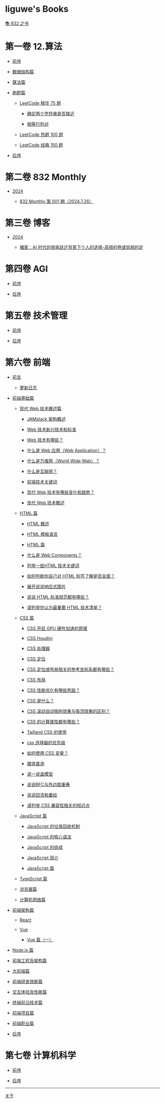 # liguwe's Books

[📚 832 之书](post/8662e1ce-a25e-54f1-aece-1e4b0ef95f05.md)


# 第一卷 12.算法


  - [前序]()

  - [数据结构篇]()

  - [算法篇]()

  - [刷题篇]()


    - [LeetCode 精华 75 题](post/d3dbdf4d-ae11-57f2-ac58-881eed9dac00.md)


      - [确定两个字符串是否接近](post/4f8ca203-c9f4-5786-a252-ab7b21322dd2.md)

      - [相等行列对](post/51459e17-3f20-5be8-9ffa-2ba8edcc9c80.md)

    - [LeetCode 热题 100 题]()

    - [LeetCode 经典 150 题]()

  - [后序]()

# 第二卷 832 Monthly


  - [2024](post/3d60a6b2-3a4e-54c8-a9cb-4cdefae8e84b.md)


    - [832 Monthly 第 001 期（2024.7.26）](post/8fd7ad03-4bde-5a56-be83-62987f343687.md)

# 第三卷 博客


  - [2024](post/86bf1e52-4c6b-5b87-ba7b-d45b86ba44aa.md)


    - [播客：AI 时代的频率跃迁背景下个人的选择-高频的卷或低频的定](post/65bfd417-8148-5f26-b73e-0df370d382bc.md)

# 第四卷 AGI


  - [前序](post/1e67e248-c362-5432-a1cb-72cbd86551f9.md)

  - [后序](post/71d818da-868a-5937-a754-37cf4198884b.md)

# 第五卷 技术管理


  - [前序]()

  - [后序]()

# 第六卷 前端


  - [前言](post/07e40f43-4847-5b2a-a6d5-abbe2ceeb66e.md)


    - [更新日志](post/4b7563b3-41e3-575c-976b-0a163565cfc6.md)

  - [前端基础篇](post/dada117f-dec5-5ae5-a6b8-cca4f1798121.md)


    - [现代 Web 技术概述篇](post/c2a8d70f-5f38-5c92-9fb0-981dd260f101.md)


      - [JAMstack 架构概述](post/d99a0bd0-4db2-5854-868a-86294bfc7f39.md)

      - [Web 技术新兴技术和标准](post/dbd3e562-3a50-5d3e-9a05-4b486bad7249.md)

      - [Web 技术有哪些？](post/8a803f31-d8f1-5f6e-ae96-10b6f85d4389.md)

      - [什么是 Web 应用（Web Application）？](post/c004b042-2608-54a2-bd26-d320c62b79a7.md)

      - [什么是万维网（World Wide Web）？](post/4e7126a8-d496-5137-9573-e032ea7f565e.md)

      - [什么是互联网？](post/8f7e3747-c70f-557e-a75f-e01b7b2d64a5.md)

      - [前端技术关键词](post/084ff4db-f136-5d12-9011-ba6026f39a78.md)

      - [现代 Web 技术有哪些变化和趋势？](post/906053ca-0522-583e-9f1b-2a4e585ef61a.md)

      - [现代 Web 技术概述](post/defc0053-3d5a-52f1-b6b5-250d8f120254.md)

    - [HTML 篇](post/872e17e3-7c79-59d6-bb02-4f96856af585.md)


      - [HTML 概述](post/fb936f28-738b-54e1-9422-e086c31894be.md)

      - [HTML 模板语言](post/249dbe95-9593-5262-90c5-9be14f3f033b.md)

      - [HTML 篇](post/4ba0969f-6dfd-541e-96a9-bd3f99d0d3b8.md)

      - [什么是 Web Components？](post/1bd1c89f-1699-5ee7-99bd-66af0872389b.md)

      - [列举一些HTML 技术关键词](post/c551641f-abb4-5c26-85eb-ffeb6077ccaf.md)

      - [如何判断你自己对 HTML 标签了解是否全面？](post/bd5d9146-d003-53f9-86ab-9cc3c59a18da.md)

      - [展开说说响应式图片](post/5b6dc4d6-b983-5c06-81c2-2a18c640c52b.md)

      - [说说 HTML 标准规范都有哪些？](post/bfa2eb53-6ae3-505e-a378-68a4b52afffd.md)

      - [请列举你认为最重要 HTML 技术清单？](post/9c897547-9e47-55d2-bdd6-a69375dfb806.md)

    - [CSS 篇](post/55663541-ce62-5ad5-adbd-6caa0198052b.md)


      - [CSS  开启 GPU 硬件加速的原理](post/6c707e3e-6472-51f7-b932-7e2738c7f864.md)

      - [CSS Houdini](post/f9c8173d-f99e-5085-a1aa-38cc6e5bd777.md)

      - [CSS 处理器](post/cfe6a2d9-8851-5640-8266-96c919b5460f.md)

      - [CSS 定位](post/90466713-3dc6-5a51-bb50-7a697717eea0.md)

      - [CSS 定位或布局相关的参考坐标系都有哪些？](post/b0f6276f-885d-5ff7-a7ca-28be40077da7.md)

      - [CSS 布局](post/9bbe9179-584b-5666-96be-a63b54d7179f.md)

      - [CSS 性能优化有哪些思路？](post/7ad95026-3bba-5a9e-af80-22abcfde8d21.md)

      - [CSS 是什么？](post/a0630d45-bc24-5e8e-9f0d-c4785ac0b839.md)

      - [CSS 滚动自动吸附效果与吸顶效果的区别？](post/94853b14-99cd-56d0-8057-80b5e568eae1.md)

      - [CSS 的计算属性都有哪些？](post/a6a1a783-54cc-550c-ae87-5a829fad5517.md)

      - [Tailland CSS 的使用](post/272aaa64-3e95-5493-bc70-005698885de7.md)

      - [css 选择器的优先级](post/7f61e0fd-d322-5cf5-8695-72e444abbf3d.md)

      - [如何使用 CSS 变量？](post/4e0a22fa-4d76-577b-b6ed-8de0f6a6cebf.md)

      - [媒体查询](post/2bc5c9ed-174f-562f-9c68-2ddc588d61cd.md)

      - [说一说盒模型](post/8a4d0204-026a-5aaa-b8b1-a5aeb46d8c02.md)

      - [说说BFC与外边距重叠](post/6a381d17-da2f-5a2d-8645-285d1d1838f5.md)

      - [说说回流和重绘](post/58ca2b0b-10bd-53fa-a836-504ec643b2e8.md)

      - [请列举 CSS 兼容性相关的知识点](post/40533495-e10c-5043-a951-67cbde6c11ef.md)

    - [JavaScript 篇](post/bd4811c6-285b-56db-b3c4-19022b8bc7e4.md)


      - [JavaScript 的垃圾回收机制](post/91720bc0-7a04-5f83-a89c-6160b86e8c72.md)

      - [JavaScript 的核心语法](post/0034af67-7b1d-53b5-974c-2f6a251aa69d.md)

      - [JavaScript 的组成](post/a65f5635-589b-540b-bcf5-017dbeefc26a.md)

      - [JavaScript 简介](post/1607f731-aeb9-57ea-8ab0-26b4a579ac25.md)

      - [JavaScript 篇](post/8d0815b9-ae09-5a4e-84f4-55f164451ed9.md)

    - [TypeScript 篇](post/8c7c513d-0380-5f34-a37c-a4ecbbd79c15.md)

    - [浏览器篇](post/c8c167cc-b6bf-5293-bd53-273e87861090.md)

    - [计算机网络篇](post/4cc73604-4948-5c78-b1c5-0c65b4971daa.md)

  - [前端架构篇](post/d542cd6a-dc27-59b5-adb7-626c43fa677e.md)


    - [React]()

    - [Vue]()


      - [Vue 篇（一）](post/c8c0a410-5db8-570f-950a-37ee4a51c380.md)

  - [Node.js 篇]()

  - [前端工程及架构篇]()

  - [大前端篇]()

  - [前端研发效能篇]()

  - [交互体验及性能篇]()

  - [终端前沿技术篇]()

  - [前端项目篇]()

  - [前端职业篇]()

  - [后序]()

# 第七卷 计算机科学


  - [前序]()

  - [后序]()

-----------
[关于](post/1b1c5252-44d2-54cc-965b-913cf9b92830.md)
